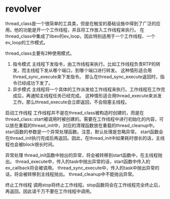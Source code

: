 # revolver
thread_class是一个很简单的工具类，但是在触宝的基础设施中得到了广泛的应用。他的功能是开一个工作线程，并且将工作放入工作线程来执行。
在thread_class中集成了libev的ev_loop，因此特别适用于一个工作线程、一个ev_loop的工作模式。

thread_class主要有2种使用模式。
1. 指令模式
    主线程下发指令，由工作线程来执行。比如工作线程负责RTP的转发，而主线程下发从哪个端口，到哪个端口进行转发。
    这种情形适合用thread_sync_execute来下发指令。 那么在thread_sync_execute返回时，指令已经成功下发了。
2. 异步模式
    主线程将一个具体的工作派发给工作线程来执行。工作线程在工作完成后，再通知主线程任务已经完成。
     这种情形适合用thread_execute来派发工作。那么thread_execute会立即返回，不会阻塞主线程。

启动工作线程
     工作线程并不是在thread_class被构造时创建的，而是在thread_class::start被调用时被创建的。需要在工作线程中进行初始化的内容，可以放在重载的thread_init中，对应的清理函数放在重载的thread_cleanup中。
     start函数的参数是一个异常处理函数。注意，默认处理是忽略异常。
     start函数会在thread_init执行完成后再返回。因此，在thread_init中如果耗时很长的话，主线程也会被block很长时间。

异常处理
     thread_init函数中抛出的异常，将会被转移到start函数中，在主线程抛出。
     thread_execute中，传入的task中抛出异常的话，start函数中传入的ex_callback将会被调用。
     thread_sync_execute中，传入的task中抛出异常的话，将会被转移到主线程抛出。
     thread_cleanup中不能抛出异常。

终止工作线程
     调用stop将终止工作线程。stop函数将会在工作线程完全终止后，再返回。因此请千万不要在工作线程中调用。


